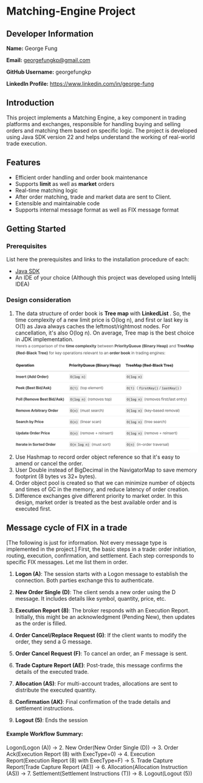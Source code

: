 # Matching-Engine Project

## Developer Information

**Name:** George Fung

**Email:** georgefungkp@gmail.com

**GitHub Username:** georgefungkp

**LinkedIn Profile:** https://www.linkedin.com/in/george-fung

## Introduction

This project implements a Matching Engine, a key component in trading platforms and exchanges, responsible for handling buying and selling orders and matching them based on specific logic. The project is developed using Java SDK version 22 and helps understand the working of real-world trade execution.

## Features

 - Efficient order handling and order book maintenance
 - Supports **limit** as well as **market** orders
 - Real-time matching logic
 - After order matching, trade and market data are sent to Client. 
 - Extensible and maintainable code
 - Supports internal message format as well as FIX message format

## Getting Started

### Prerequisites

List here the prerequisites and links to the installation procedure of each:

- [Java SDK](https://www.oracle.com/java/technologies/downloads/)
- An IDE of your choice (Although this project was developed using Intellij IDEA)

### Design consideration
1. The data structure of order book is <b> Tree map </b> with <b> LinkedList </b>. So, the time complexity of a new limit price is O(log n), and first or last key is O(1) as Java always caches the leftmost/rightmost nodes. For cancellation, it's also O(log n). On average, Tree map is the best choice in JDK implementation.
![Why TreeMap?](https://github.com/georgefungkp/Matching-Engine/blob/main/PQvsTreeMap.jpg)
2. Use Hashmap to record order object reference so that it's easy to amend or cancel the order. 
3. User Double instead of BigDecimal in the NavigatorMap to save memory footprint (8 bytes vs 32+ bytes).
4. Order object pool is created so that we can minimize number of objects and times of GC in the memory, and reduce latency of order creation.
5. Difference exchanges give different priority to market order. In this design, market order is treated as the best available order and is executed first.

## Message cycle of FIX in a trade 
[The following is just for information. Not every message type is implemented in the project.]
First, the basic steps in a trade: order initiation, routing, execution, confirmation, and settlement. Each step corresponds to specific FIX messages. Let me list them in order.

1. **Logon (A)**: The session starts with a Logon message to establish the connection. Both parties exchange this to authenticate.

2. **New Order Single (D)**: The client sends a new order using the D message. It includes details like symbol, quantity, price, etc.

3. **Execution Report (8)**: The broker responds with an Execution Report. Initially, this might be an acknowledgment (Pending New), then updates as the order is filled.

4. **Order Cancel/Replace Request (G)**: If the client wants to modify the order, they send a G message.

5. **Order Cancel Request (F)**: To cancel an order, an F message is sent.

6. **Trade Capture Report (AE)**: Post-trade, this message confirms the details of the executed trade.

7. **Allocation (AS)**: For multi-account trades, allocations are sent to distribute the executed quantity.

8. **Confirmation (AK)**: Final confirmation of the trade details and settlement instructions.

9. **Logout (5)**: Ends the session

#### Example Workflow Summary:
Logon(Logon (A)) → 2. New Order(New Order Single (D)) → 3. Order Ack(Execution Report (8) with ExecType=0)
→ 4. Execution Report(Execution Report (8) with ExecType=F) → 5. Trade Capture Report(Trade Capture Report (AE))
→ 6. Allocation(Allocation Instruction (AS)) → 7. Settlement(Settlement Instructions (T)) → 8. Logout(Logout (5))

